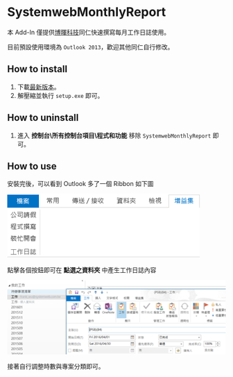 # SystemwebMonthlyReport

本 Add-In 僅提供[博暉科技](http://www.systemweb.com.tw/)同仁快速撰寫每月工作日誌使用。

目前預設使用環境為 `Outlook 2013`，歡迎其他同仁自行修改。

## How to install

1. 下載[最新版本](https://github.com/hsinjungwu/SystemwebMonthlyReport/releases/download/latest/SystemwebMonthlyReport.zip)。
2. 解壓縮並執行 `setup.exe` 即可。

## How to uninstall

1. 進入 **控制台\所有控制台項目\程式和功能** 移除 `SystemwebMonthlyReport` 即可。

## How to use

安裝完後，可以看到 Outlook 多了一個 Ribbon 如下圖

![畫面顯示](./readme/ribbon.png)

點擊各個按鈕即可在 **點選之資料夾** 中產生工作日誌內容

![畫面顯示](./readme/after_create.png)

接著自行調整時數與專案分類即可。
